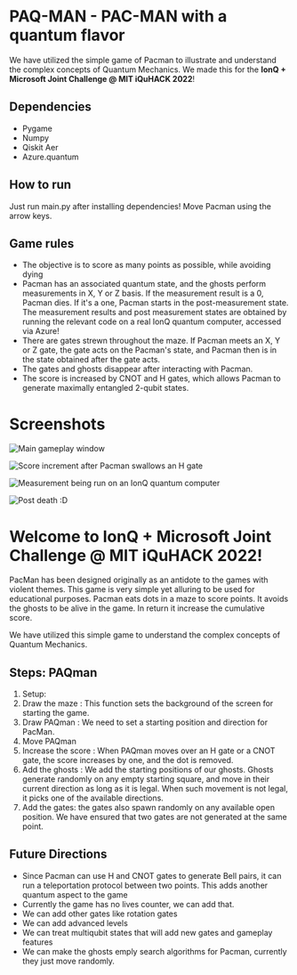 # PAQ-MAN - PAC-MAN with a quantum flavor

<!--PacMan has been designed originally as an antidote to the games with violent themes. This game is very simple yet alluring to be used for educational purposes. Pacman eats dots in a maze to score points. It avoids the ghosts to be alive in the game. In return it increase the cumulative score.-->

We have utilized the simple game of Pacman to illustrate and understand the complex concepts of Quantum Mechanics. We made this for the **IonQ + Microsoft Joint Challenge @ MIT iQuHACK 2022**!

<!--
Setup:
Draw the maze : This function sets the background of the screen for starting the game
Draw PacMan : We need to set a starting position and direction for PacMan.
Move PacMan
Increase the score : When Pac-Man moves over a dot, the score increases by one, and the dot is removed.
Add the ghosts : First, we need to add the starting positions of our ghosts.-->

## Dependencies

* Pygame
* Numpy
* Qiskit Aer
* Azure.quantum

## How to run

Just run main.py after installing dependencies! Move Pacman using the arrow keys.

## Game rules

* The objective is to score as many points as possible, while avoiding dying
* Pacman has an associated quantum state, and the ghosts perform measurements in X, Y or Z basis. If the measurement result is a 0, Pacman dies. If it's a one, Pacman starts in the post-measurement state. The measurement results and post measurement states are obtained by running the relevant code on a real IonQ quantum computer, accessed via Azure!
* There are gates strewn throughout the maze. If Pacman meets an X, Y or Z gate, the gate acts on the Pacman's state, and Pacman then is in the state obtained after the gate acts. 
* The gates and ghosts disappear after interacting with Pacman.
* The score is increased by CNOT and H gates, which allows Pacman to generate maximally entangled 2-qubit states.

# Screenshots 

![Main gameplay window](/screenshots/gameplay_1.png)

![Score increment after Pacman swallows an H gate](/screenshots/gameplay_2.png)

![Measurement being run on an IonQ quantum computer](/screenshots/gameplay_3.png)

![Post death :D](/screenshots/gameplay_4.png)

# Welcome to IonQ + Microsoft Joint Challenge @ MIT iQuHACK 2022!

PacMan has been designed originally as an antidote to the games with violent themes. This game is very simple yet alluring to be used for educational purposes. Pacman eats dots in a maze to score points. It avoids the ghosts to be alive in the game. In return it increase the cumulative score.

We have utilized this simple game to understand the complex concepts of Quantum Mechanics.

## Steps: PAQman

1. Setup:
2. Draw the maze : This function sets the background of the screen for starting the game.
3. Draw PAQman : We need to set a starting position and direction for PacMan.
4. Move PAQman
5. Increase the score : When PAQman moves over an H gate or a CNOT gate, the score increases by one, and the dot is removed.
6. Add the ghosts : We add the starting positions of our ghosts. Ghosts generate randomly on any empty starting square, and move in their current direction as long as it is legal. When such movement is not legal, it picks one of the available directions.
7. Add the gates: the gates also spawn randomly on any available open position. We have ensured that two gates are not generated at the same point.

## Future Directions

* Since Pacman can use H and CNOT gates to generate Bell pairs, it can run a teleportation protocol between two points. This adds another quantum aspect to the game
* Currently the game has no lives counter, we can add that. 
* We can add other gates like rotation gates
* We can add advanced levels
* We can treat multiqubit states that will add new gates and gameplay features
* We can make the ghosts emply search algorithms for Pacman, currently they just move randomly.






